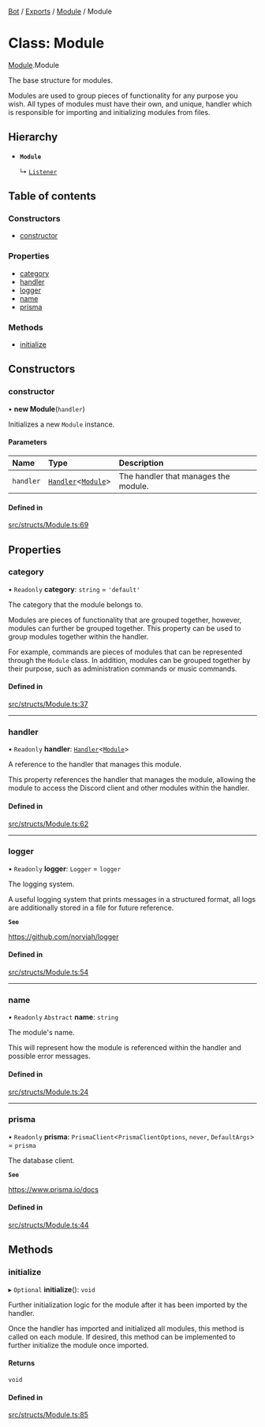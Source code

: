 [Bot](../README.md) / [Exports](../modules.md) / [Module](../modules/Module.md) / Module

# Class: Module

[Module](../modules/Module.md).Module

The base structure for modules.

Modules are used to group pieces of functionality for any purpose you wish.
All types of modules must have their own, and unique, handler which is
responsible for importing and initializing modules from files.

## Hierarchy

- **`Module`**

  ↳ [`Listener`](Listener.Listener.md)

## Table of contents

### Constructors

- [constructor](Module.Module.md#constructor)

### Properties

- [category](Module.Module.md#category)
- [handler](Module.Module.md#handler)
- [logger](Module.Module.md#logger)
- [name](Module.Module.md#name)
- [prisma](Module.Module.md#prisma)

### Methods

- [initialize](Module.Module.md#initialize)

## Constructors

### constructor

• **new Module**(`handler`)

Initializes a new `Module` instance.

#### Parameters

| Name | Type | Description |
| :------ | :------ | :------ |
| `handler` | [`Handler`](handlers_Handler.Handler.md)<[`Module`](Module.Module.md)\> | The handler that manages the module. |

#### Defined in

[src/structs/Module.ts:69](https://github.com/Norviah/bot/blob/8a8cf3b/src/structs/Module.ts#L69)

## Properties

### category

• `Readonly` **category**: `string` = `'default'`

The category that the module belongs to.

Modules are pieces of functionality that are grouped together, however,
modules can further be grouped together. This property can be used to
group modules together within the handler.

For example, commands are pieces of modules that can be represented through
the `Module` class. In addition, modules can be grouped together by their
purpose, such as administration commands or music commands.

#### Defined in

[src/structs/Module.ts:37](https://github.com/Norviah/bot/blob/8a8cf3b/src/structs/Module.ts#L37)

___

### handler

• `Readonly` **handler**: [`Handler`](handlers_Handler.Handler.md)<[`Module`](Module.Module.md)\>

A reference to the handler that manages this module.

This property references the handler that manages the module, allowing the
module to access the Discord client and other modules within the handler.

#### Defined in

[src/structs/Module.ts:62](https://github.com/Norviah/bot/blob/8a8cf3b/src/structs/Module.ts#L62)

___

### logger

• `Readonly` **logger**: `Logger` = `logger`

The logging system.

A useful logging system that prints messages in a structured format, all
logs are additionally stored in a file for future reference.

**`See`**

https://github.com/norviah/logger

#### Defined in

[src/structs/Module.ts:54](https://github.com/Norviah/bot/blob/8a8cf3b/src/structs/Module.ts#L54)

___

### name

• `Readonly` `Abstract` **name**: `string`

The module's name.

This will represent how the module is referenced within the handler and
possible error messages.

#### Defined in

[src/structs/Module.ts:24](https://github.com/Norviah/bot/blob/8a8cf3b/src/structs/Module.ts#L24)

___

### prisma

• `Readonly` **prisma**: `PrismaClient`<`PrismaClientOptions`, `never`, `DefaultArgs`\> = `prisma`

The database client.

**`See`**

https://www.prisma.io/docs

#### Defined in

[src/structs/Module.ts:44](https://github.com/Norviah/bot/blob/8a8cf3b/src/structs/Module.ts#L44)

## Methods

### initialize

▸ `Optional` **initialize**(): `void`

Further initialization logic for the module after it has been imported by
the handler.

Once the handler has imported and initialized all modules, this method is
called on each module. If desired, this method can be implemented to
further initialize the module once imported.

#### Returns

`void`

#### Defined in

[src/structs/Module.ts:85](https://github.com/Norviah/bot/blob/8a8cf3b/src/structs/Module.ts#L85)
